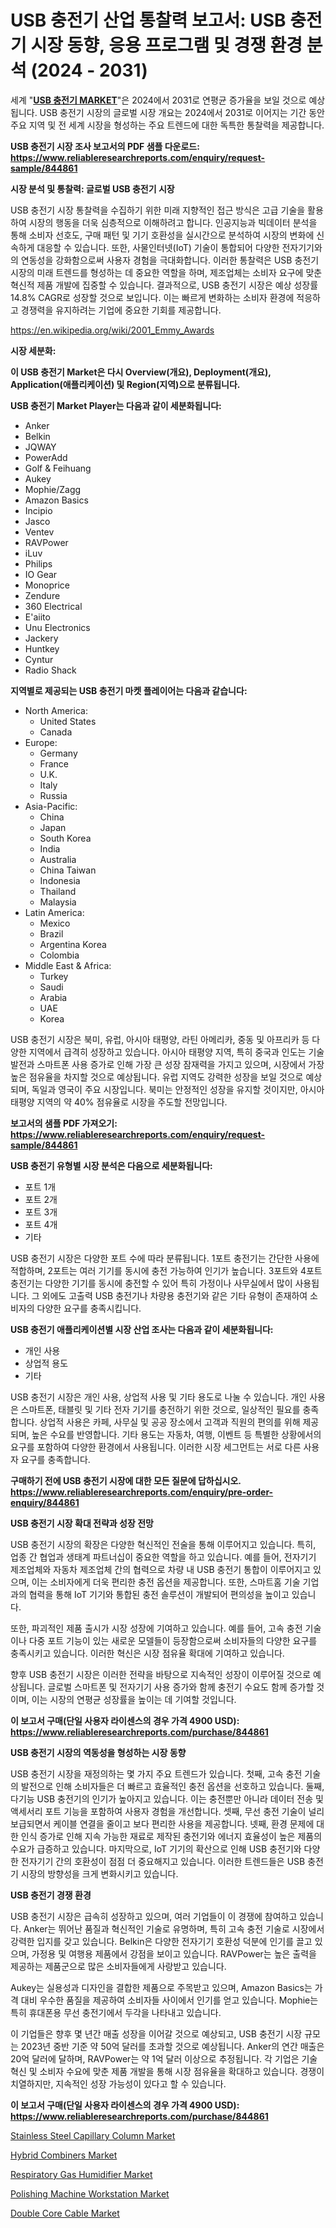 <p><h1>USB 충전기 산업 통찰력 보고서: USB 충전기 시장 동향, 응용 프로그램 및 경쟁 환경 분석 (2024 - 2031)</h1></p><p>세계 "<strong><a href="https://www.reliableresearchreports.com/usb-chargers-r844861?utm_campaign=106&utm_medium=8&utm_source=Github&utm_content=ia&utm_term=11102024&utm_id=usb-chargers">USB 충전기 MARKET</a></strong>"은 2024에서 2031로 연평균 증가율을 보일 것으로 예상됩니다. USB 충전기 시장의 글로벌 시장 개요는 2024에서 2031로 이어지는 기간 동안 주요 지역 및 전 세계 시장을 형성하는 주요 트렌드에 대한 독특한 통찰력을 제공합니다.</p>
<p><strong>USB 충전기 시장 조사 보고서의 PDF 샘플 다운로드: <a href="https://www.reliableresearchreports.com/enquiry/request-sample/844861?utm_campaign=106&utm_medium=8&utm_source=Github&utm_content=ia&utm_term=11102024&utm_id=usb-chargers">https://www.reliableresearchreports.com/enquiry/request-sample/844861</a></strong></p>
<p><strong>시장 분석 및 통찰력: 글로벌 USB 충전기 시장</strong></p>
<p><p>USB 충전기 시장 통찰력을 수집하기 위한 미래 지향적인 접근 방식은 고급 기술을 활용하여 시장의 행동을 더욱 심층적으로 이해하려고 합니다. 인공지능과 빅데이터 분석을 통해 소비자 선호도, 구매 패턴 및 기기 호환성을 실시간으로 분석하여 시장의 변화에 신속하게 대응할 수 있습니다. 또한, 사물인터넷(IoT) 기술이 통합되어 다양한 전자기기와의 연동성을 강화함으로써 사용자 경험을 극대화합니다. 이러한 통찰력은 USB 충전기 시장의 미래 트렌드를 형성하는 데 중요한 역할을 하며, 제조업체는 소비자 요구에 맞춘 혁신적 제품 개발에 집중할 수 있습니다. 결과적으로, USB 충전기 시장은 예상 성장률 14.8% CAGR로 성장할 것으로 보입니다. 이는 빠르게 변화하는 소비자 환경에 적응하고 경쟁력을 유지하려는 기업에 중요한 기회를 제공합니다.</p></p>
<p><a href="%7CAUTHORITHY_DOMAIN_URL%7C?utm_campaign=106&utm_medium=8&utm_source=Github&utm_content=ia&utm_term=11102024&utm_id=usb-chargers">https://en.wikipedia.org/wiki/2001_Emmy_Awards</a></p>
<p><strong>시장 세분화:</strong></p>
<p><strong>이 USB 충전기 Market은 다시 Overview(개요), Deployment(개요), Application(애플리케이션) 및 Region(지역)으로 분류됩니다.</strong></p>
<p><strong>USB 충전기 Market Player는 다음과 같이 세분화됩니다:</strong></p>
<p><ul><li>Anker</li><li>Belkin</li><li>JQWAY</li><li>PowerAdd</li><li>Golf & Feihuang</li><li>Aukey</li><li>Mophie/Zagg</li><li>Amazon Basics</li><li>Incipio</li><li>Jasco</li><li>Ventev</li><li>RAVPower</li><li>iLuv</li><li>Philips</li><li>IO Gear</li><li>Monoprice</li><li>Zendure</li><li>360 Electrical</li><li>E'aiito</li><li>Unu Electronics</li><li>Jackery</li><li>Huntkey</li><li>Cyntur</li><li>Radio Shack</li></ul></p>
<p><strong>지역별로 제공되는 USB 충전기 마켓 플레이어는 다음과 같습니다:</strong></p>
<p><ul>
    <li>
        North America:
        <ul>
            <li>United States</li>
            <li>Canada</li>
        </ul>
    </li>
    <li>
        Europe:
        <ul>
            <li>Germany</li>
            <li>France</li>
            <li>U.K.</li>
            <li>Italy</li>
            <li>Russia</li>
        </ul>
    </li>
    <li>
        Asia-Pacific:
        <ul>
            <li>China</li>
            <li>Japan</li>
            <li>South Korea</li>
            <li>India</li>
            <li>Australia</li>
            <li>China Taiwan</li>
            <li>Indonesia</li>
            <li>Thailand</li>
            <li>Malaysia</li>
        </ul>
    </li>
    <li>
        Latin America:
        <ul>
            <li>Mexico</li>
            <li>Brazil</li>
            <li>Argentina Korea</li>
            <li>Colombia</li>
        </ul>
    </li>
    <li>
        Middle East & Africa:
        <ul>
            <li>Turkey</li>
            <li>Saudi</li>
            <li>Arabia</li>
            <li>UAE</li>
            <li>Korea</li>
        </ul>
    </li>
    </ul></p>
<p><p>USB 충전기 시장은 북미, 유럽, 아시아 태평양, 라틴 아메리카, 중동 및 아프리카 등 다양한 지역에서 급격히 성장하고 있습니다. 아시아 태평양 지역, 특히 중국과 인도는 기술 발전과 스마트폰 사용 증가로 인해 가장 큰 성장 잠재력을 가지고 있으며, 시장에서 가장 높은 점유율을 차지할 것으로 예상됩니다. 유럽 지역도 강력한 성장을 보일 것으로 예상되며, 독일과 영국이 주요 시장입니다. 북미는 안정적인 성장을 유지할 것이지만, 아시아 태평양 지역의 약 40% 점유율로 시장을 주도할 전망입니다.</p></p>
<p><strong>보고서의 샘플 PDF 가져오기: <a href="https://www.reliableresearchreports.com/enquiry/request-sample/844861?utm_campaign=106&utm_medium=8&utm_source=Github&utm_content=ia&utm_term=11102024&utm_id=usb-chargers">https://www.reliableresearchreports.com/enquiry/request-sample/844861</a></strong></p>
<p><strong>USB 충전기 유형별 시장 분석은 다음으로 세분화됩니다:</strong></p>
<p><ul><li>포트 1개</li><li>포트 2개</li><li>포트 3개</li><li>포트 4개</li><li>기타</li></ul></p>
<p><p>USB 충전기 시장은 다양한 포트 수에 따라 분류됩니다. 1포트 충전기는 간단한 사용에 적합하며, 2포트는 여러 기기를 동시에 충전 가능하여 인기가 높습니다. 3포트와 4포트 충전기는 다양한 기기를 동시에 충전할 수 있어 특히 가정이나 사무실에서 많이 사용됩니다. 그 외에도 고출력 USB 충전기나 차량용 충전기와 같은 기타 유형이 존재하여 소비자의 다양한 요구를 충족시킵니다.</p></p>
<p><strong>USB 충전기 애플리케이션별 시장 산업 조사는 다음과 같이 세분화됩니다:</strong></p>
<p><ul><li>개인 사용</li><li>상업적 용도</li><li>기타</li></ul></p>
<p><p>USB 충전기 시장은 개인 사용, 상업적 사용 및 기타 용도로 나눌 수 있습니다. 개인 사용은 스마트폰, 태블릿 및 기타 전자 기기를 충전하기 위한 것으로, 일상적인 필요를 충족합니다. 상업적 사용은 카페, 사무실 및 공공 장소에서 고객과 직원의 편의를 위해 제공되며, 높은 수요를 반영합니다. 기타 용도는 자동차, 여행, 이벤트 등 특별한 상황에서의 요구를 포함하여 다양한 환경에서 사용됩니다. 이러한 시장 세그먼트는 서로 다른 사용자 요구를 충족합니다.</p></p>
<p><strong>구매하기 전에 USB 충전기 시장에 대한 모든 질문에 답하십시오. <a href="https://www.reliableresearchreports.com/enquiry/pre-order-enquiry/844861?utm_campaign=106&utm_medium=8&utm_source=Github&utm_content=ia&utm_term=11102024&utm_id=usb-chargers">https://www.reliableresearchreports.com/enquiry/pre-order-enquiry/844861</a></strong></p>
<p><strong>USB 충전기 시장 확대 전략과 성장 전망</strong></p>
<p><p>USB 충전기 시장의 확장은 다양한 혁신적인 전술을 통해 이루어지고 있습니다. 특히, 업종 간 협업과 생태계 파트너십이 중요한 역할을 하고 있습니다. 예를 들어, 전자기기 제조업체와 자동차 제조업체 간의 협력으로 차량 내 USB 충전기 통합이 이루어지고 있으며, 이는 소비자에게 더욱 편리한 충전 옵션을 제공합니다. 또한, 스마트홈 기술 기업과의 협력을 통해 IoT 기기와 통합된 충전 솔루션이 개발되어 편의성을 높이고 있습니다.</p><p>또한, 파괴적인 제품 출시가 시장 성장에 기여하고 있습니다. 예를 들어, 고속 충전 기술이나 다중 포트 기능이 있는 새로운 모델들이 등장함으로써 소비자들의 다양한 요구를 충족시키고 있습니다. 이러한 혁신은 시장 점유율 확대에 기여하고 있습니다.</p><p>향후 USB 충전기 시장은 이러한 전략을 바탕으로 지속적인 성장이 이루어질 것으로 예상됩니다. 글로벌 스마트폰 및 전자기기 사용 증가와 함께 충전기 수요도 함께 증가할 것이며, 이는 시장의 연평균 성장률을 높이는 데 기여할 것입니다.</p></p>
<p><strong>이 보고서 구매(단일 사용자 라이센스의 경우 가격 4900 USD): <a href="https://www.reliableresearchreports.com/purchase/844861?utm_campaign=106&utm_medium=8&utm_source=Github&utm_content=ia&utm_term=11102024&utm_id=usb-chargers">https://www.reliableresearchreports.com/purchase/844861</a></strong></p>
<p><strong>USB 충전기 시장의 역동성을 형성하는 시장 동향</strong></p>
<p><p>USB 충전기 시장을 재정의하는 몇 가지 주요 트렌드가 있습니다. 첫째, 고속 충전 기술의 발전으로 인해 소비자들은 더 빠르고 효율적인 충전 옵션을 선호하고 있습니다. 둘째, 다기능 USB 충전기의 인기가 높아지고 있습니다. 이는 충전뿐만 아니라 데이터 전송 및 액세서리 포트 기능을 포함하여 사용자 경험을 개선합니다. 셋째, 무선 충전 기술이 널리 보급되면서 케이블 연결을 줄이고 보다 편리한 사용을 제공합니다. 넷째, 환경 문제에 대한 인식 증가로 인해 지속 가능한 재료로 제작된 충전기와 에너지 효율성이 높은 제품의 수요가 급증하고 있습니다. 마지막으로, IoT 기기의 확산으로 인해 USB 충전기와 다양한 전자기기 간의 호환성이 점점 더 중요해지고 있습니다. 이러한 트렌드들은 USB 충전기 시장의 방향성을 크게 변화시키고 있습니다.</p></p>
<p><strong>USB 충전기 경쟁 환경</strong></p>
<p><p>USB 충전기 시장은 급속히 성장하고 있으며, 여러 기업들이 이 경쟁에 참여하고 있습니다. Anker는 뛰어난 품질과 혁신적인 기술로 유명하며, 특히 고속 충전 기술로 시장에서 강력한 입지를 갖고 있습니다. Belkin은 다양한 전자기기 호환성 덕분에 인기를 끌고 있으며, 가정용 및 여행용 제품에서 강점을 보이고 있습니다. RAVPower는 높은 출력을 제공하는 제품군으로 많은 소비자들에게 사랑받고 있습니다. </p><p>Aukey는 실용성과 디자인을 결합한 제품으로 주목받고 있으며, Amazon Basics는 가격 대비 우수한 품질을 제공하여 소비자들 사이에서 인기를 얻고 있습니다. Mophie는 특히 휴대폰용 무선 충전기에서 두각을 나타내고 있습니다.</p><p>이 기업들은 향후 몇 년간 매출 성장을 이어갈 것으로 예상되고, USB 충전기 시장 규모는 2023년 중반 기준 약 50억 달러를 초과할 것으로 예상됩니다. Anker의 연간 매출은 20억 달러에 달하며, RAVPower는 약 1억 달러 이상으로 추정됩니다. 각 기업은 기술 혁신 및 소비자 수요에 맞춘 제품 개발을 통해 시장 점유율을 확대하고 있습니다. 경쟁이 치열하지만, 지속적인 성장 가능성이 있다고 할 수 있습니다.</p></p>
<p><strong>이 보고서 구매(단일 사용자 라이센스의 경우 가격 4900 USD): <a href="https://www.reliableresearchreports.com/purchase/844861?utm_campaign=106&utm_medium=8&utm_source=Github&utm_content=ia&utm_term=11102024&utm_id=usb-chargers">https://www.reliableresearchreports.com/purchase/844861</a></strong></p>
<p><p><a href="https://www.linkedin.com/pulse/stainless-steel-capillary-column-market-consolidation-impact-huldc?utm_campaign=106&utm_medium=8&utm_source=Github&utm_content=ia&utm_term=11102024&utm_id=usb-chargers">Stainless Steel Capillary Column Market</a></p><p><a href="https://issuu.com/reportprime-2/docs/hybrid-combiners-market-size-2030.p_4b30ee328cf68d?utm_campaign=106&utm_medium=8&utm_source=Github&utm_content=ia&utm_term=11102024&utm_id=usb-chargers">Hybrid Combiners Market</a></p><p><a href="https://www.linkedin.com/pulse/global-respiratory-gas-humidifier-market-focus-application-hwdhe?utm_campaign=106&utm_medium=8&utm_source=Github&utm_content=ia&utm_term=11102024&utm_id=usb-chargers">Respiratory Gas Humidifier Market</a></p><p><a href="https://www.linkedin.com/pulse/polishing-machine-workstation-market-outlook-forecast-from-2024-r0iwf?utm_campaign=106&utm_medium=8&utm_source=Github&utm_content=ia&utm_term=11102024&utm_id=usb-chargers">Polishing Machine Workstation Market</a></p><p><a href="https://issuu.com/reportprime-2/docs/double-core-cable-market-size-2030._ad327aa564afff?utm_campaign=106&utm_medium=8&utm_source=Github&utm_content=ia&utm_term=11102024&utm_id=usb-chargers">Double Core Cable Market</a></p></p>